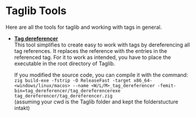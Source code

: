 # Taglib Tools
Here are all the tools for taglib and working with tags in general.

- <ins>**Tag dereferencer**</ins><br>
    This tool simplifies to create easy to work with tags by dereferencing all tag references. It replaces the reference with the entries in the referenced tag. For it to work as intended, you have to place the executable in the root directory of Taglib.<br>
    
    If you modified the source code, you can compile it with the command:<br>
    `zig build-exe -fstrip -O ReleaseFast -target x86_64-<windows/linux/macos> --name <W/L/M>_tag_dereferencer -femit-bin=tag_dereferencer/tag_dereferencerexe tag_dereferencer/tag_dereferencer.zig`<br>
    (assuming your cwd is the Taglib folder and kept the folderstucture intakt)